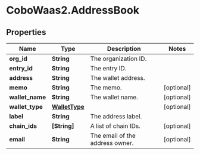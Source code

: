 # CoboWaas2.AddressBook

## Properties

Name | Type | Description | Notes
------------ | ------------- | ------------- | -------------
**org_id** | **String** | The organization ID. | 
**entry_id** | **String** | The entry ID. | 
**address** | **String** | The wallet address. | 
**memo** | **String** | The memo. | [optional] 
**wallet_name** | **String** | The wallet name. | [optional] 
**wallet_type** | [**WalletType**](WalletType.md) |  | [optional] 
**label** | **String** | The address label. | 
**chain_ids** | **[String]** | A list of chain IDs. | [optional] 
**email** | **String** | The email of the address owner. | [optional] 


